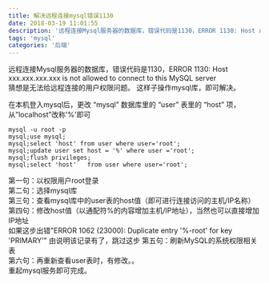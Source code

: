 ```yaml
---
title: 解决远程连接mysql错误1130
date: 2018-03-19 11:01:55
description: '远程连接Mysql服务器的数据库，错误代码是1130，ERROR 1130: Host xxx.xxx.xxx.xxx  is not allowed to connect to this MySQL server  '
tags: 'mysql'
categories: '后端'
---
```


远程连接Mysql服务器的数据库，错误代码是1130，ERROR 1130: Host xxx.xxx.xxx.xxx  is not allowed to connect to this MySQL server  
猜想是无法给远程连接的用户权限问题。
这样子操作mysql库，即可解决。 
 
在本机登入mysql后，更改 “mysql” 数据库里的 “user” 表里的 “host” 项，从”localhost”改称'%'即可 

	mysql -u root -p  
	mysql;use mysql;  
	mysql;select 'host' from user where user='root';  
	mysql;update user set host = '%' where user ='root';  
	mysql;flush privileges;  
	mysql;select 'host'   from user where user='root'; 
 
 
第一句：以权限用户root登录  
第二句：选择mysql库  
第三句：查看mysql库中的user表的host值（即可进行连接访问的主机/IP名称）  
第四句：修改host值（以通配符%的内容增加主机/IP地址），当然也可以直接增加IP地址  
如果这步出错"ERROR 1062 (23000): Duplicate entry '%-root' for key 'PRIMARY'" 由说明该记录有了，跳过这步
第五句：刷新MySQL的系统权限相关表  
第六句：再重新查看user表时，有修改。。  
重起mysql服务即可完成。 
